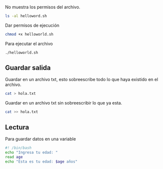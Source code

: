 
No muestra los permisos del archivo.

```bash
ls -al helloword.sh
```

Dar permisos de ejecución
```bash
chmod +x helloworld.sh
```

Para ejecutar el archivo
```bash
./helloworld.sh
```

## Guardar salida

Guardar en un archivo txt, esto sobreescribe todo lo que haya existido en el archivo.
```bash
cat > hola.txt
```

Guardar en un archivo txt sin sobreescribir lo que ya esta.
```bash
cat >> hola.txt
```

## Lectura

Para guardar datos en una variable

```bash
#! /bin/bash
echo "Ingresa tu edad: "
read age
echo "Esta es tu edad: $age años"
```